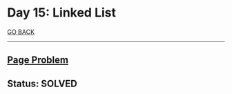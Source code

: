 # Day 15: Linked List

[GO BACK](../README.md)

___

## [Page Problem](https://www.hackerrank.com/challenges/30-linked-list/problem)

## Status: SOLVED
